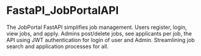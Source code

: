 # FastaPI_JobPortalAPI
The JobPortal FastAPI simplifies job management. Users register, login, view jobs, and apply. Admins post/delete jobs, see applicants per job, the API using JWT authentication for login of user and Admin. Streamlining job search and application processes for all.
